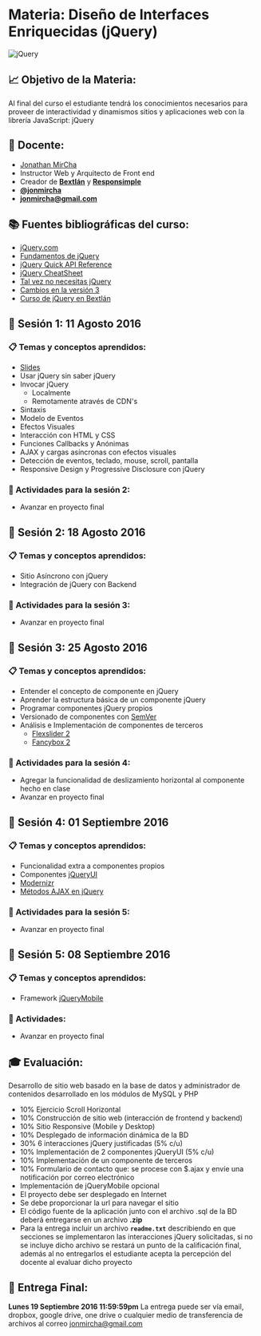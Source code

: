 # Materia: Diseño de Interfaces Enriquecidas (jQuery)
![jQuery](http://bextlan.com/img/para-cursos/jquery.jpg)

## :chart_with_upwards_trend: Objetivo de la Materia:
Al final del curso el estudiante tendrá los conocimientos necesarios para proveer de interactividad y dinamismos sitios y aplicaciones web con la librería JavaScript: jQuery

## :bow: Docente:
* [Jonathan MirCha](http://jonmircha.com)
* Instructor Web y Arquitecto de Front end
* Creador de **[Bextlán](http://bextlan.com)** y **[Responsimple](http://jonmircha.github.io/responsimple/)**
* **[@jonmircha](https://twitter.com/jonmircha)**
* **[jonmircha@gmail.com](mailto:jonmircha@gmail.com)**

## :books: Fuentes bibliográficas del curso:
* [jQuery.com](http://jquery.com/)
* [Fundamentos de jQuery](http://librojquery.com/)
* [jQuery Quick API Reference](https://oscarotero.com/jquery/)
* [jQuery CheatSheet](http://overapi.com/jquery/)
* [Tal vez no necesitas jQuery](http://youmightnotneedjquery.com/)
* [Cambios en la versión 3](http://jquery.com/upgrade-guide/3.0/)
* [Curso de jQuery en Bextlán](https://www.youtube.com/playlist?list=PLvq-jIkSeTUYvLDfVUXOhnZ6QSouIfQQ7)


## :school: Sesión 1: 11 Agosto 2016

### :clipboard: Temas y conceptos aprendidos:
* [Slides](http://bextlan.com/slides/jquery)
* Usar jQuery sin saber jQuery
* Invocar jQuery
	* Localmente
	* Remotamente através de CDN's
* Sintaxis
* Modelo de Eventos
* Efectos Visuales
* Interacción con HTML y CSS
* Funciones Callbacks y Anónimas
* AJAX y cargas asíncronas con efectos visuales
* Detección de eventos, teclado, mouse, scroll, pantalla
* Responsive Design y Progressive Disclosure con jQuery

### :pencil: Actividades para la sesión 2:
* Avanzar en proyecto final


## :school: Sesión 2: 18 Agosto 2016

### :clipboard: Temas y conceptos aprendidos:
* Sitio Asíncrono con jQuery
* Integración de jQuery con Backend


### :pencil: Actividades para la sesión 3:
* Avanzar en proyecto final


## :school: Sesión 3: 25 Agosto 2016

### :clipboard: Temas y conceptos aprendidos:
* Entender el concepto de componente en jQuery
* Aprender la estructura básica de un componente jQuery
* Programar componentes jQuery propios
* Versionado de componentes con [SemVer](http://semver.org/)
* Análisis e Implementación de componentes de terceros
	* [Flexslider 2](http://flexslider.woothemes.com/)
	* [Fancybox 2](http://fancyapps.com/fancybox/)


### :pencil: Actividades para la sesión 4:
* Agregar la funcionalidad de deslizamiento horizontal al componente hecho en clase
* Avanzar en proyecto final


## :school: Sesión 4: 01 Septiembre 2016

### :clipboard: Temas y conceptos aprendidos:
* Funcionalidad extra a componentes propios
* Componentes [jQueryUI](http://jqueryui.com/)
* [Modernizr](https://modernizr.com/)
* [Métodos AJAX en jQuery](http://api.jquery.com/category/ajax/)

### :pencil: Actividades para la sesión 5:
* Avanzar en proyecto final


## :school: Sesión 5: 08 Septiembre 2016

### :clipboard: Temas y conceptos aprendidos:
* Framework [jQueryMobile](http://jquerymobile.com/)

### :pencil: Actividades:
* Avanzar en proyecto final


## :mortar_board: Evaluación:

Desarrollo de sitio web basado en la base de datos y administrador de contenidos desarrollado en los módulos de MySQL y PHP

* 10% Ejercicio Scroll Horizontal
* 10% Construcción de sitio web (interacción de frontend y backend)
* 10% Sitio Responsive (Mobile y Desktop)
* 10% Desplegado de información dinámica de la BD
* 30% 6 interacciones jQuery justificadas (5% c/u)
* 10% Implementación de 2 componentes jQueryUI (5% c/u)
* 10% Implementación de un componente de terceros
* 10% Formulario de contacto que: se procese con $.ajax y envíe una notificación por correo electrónico
* Implementación de jQueryMobile opcional
* El proyecto debe ser desplegado en Internet
* Se debe proporcionar la url para navegar el sitio
* El código fuente de la aplicación junto con el archivo .sql de la BD deberá entregarse en un archivo **.zip**
* Para la entrega incluir un archivo **`readme.txt`** describiendo en que secciones se implementaron las interacciones jQuery solicitadas, si no se incluye dicho archivo se restará un punto de la calificación final, además al no entregarlos el estudiante acepta la percepción del docente al evaluar dicho proyecto

## :date: Entrega Final: 
**Lunes 19 Septiembre 2016 11:59:59pm**
La entrega puede ser vía email, dropbox, google drive, one drive o cualquier medio de transferencia de archivos al correo jonmircha@gmail.com